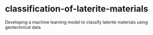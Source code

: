 # classification-of-laterite-materials
Developing a machine learning model to classify laterite materials using geotechnical data
